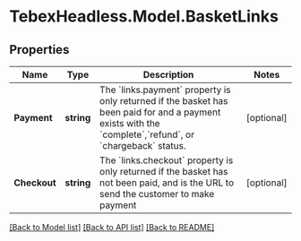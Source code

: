 # TebexHeadless.Model.BasketLinks

## Properties

Name | Type | Description | Notes
------------ | ------------- | ------------- | -------------
**Payment** | **string** | The &#x60;links.payment&#x60; property is only returned if the basket has been paid for and a payment exists with the &#x60;complete&#x60;,&#x60;refund&#x60;, or &#x60;chargeback&#x60; status. | [optional] 
**Checkout** | **string** | The &#x60;links.checkout&#x60; property is only returned if the basket has not been paid, and is the URL to send the customer to make payment | [optional] 

[[Back to Model list]](../README.md#documentation-for-models) [[Back to API list]](../README.md#documentation-for-api-endpoints) [[Back to README]](../README.md)

